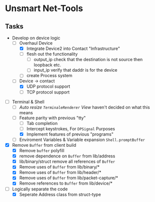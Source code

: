 # Unsmart Net-Tools

## Tasks

- Develop on device logic
  - [ ] Overhaul Device
    - [x] Integrate Device2 into Contact "Infrastructure"
    - [ ] flesh out the functionality
      - [ ] output_ip check that the destination is not source then loopback etc.
      - [ ] input_ip verify that daddr is for the device
    - [ ] create Process system
  - [ ] Device -> contact
    - [x] UDP protocol support
    - [ ] TCP protocol support
- [ ] Terminal & Shell
  - [ ] *Auto resize `TerminaleRenderer` View* haven't decided on what this means
  - [ ] Feature parity with previous "tty"
    - [ ] Tab completion
    - [ ] Intercept keystrokes, For `DPSignal` Purposes
    - [x] Implement features of previous "programs"
  - [ ] Enviroment Variables & Variable expansion `Shell.promptBuffer`
- [x] Remove `Buffer` from client build
  - [x] Remove `buffer` polyfill
  - [x] remove dependence on `Buffer` from lib/address
  - [x] lib/binary/struct remove all references of `Buffer`
  - [x] Remove uses of `Buffer` from lib/binary/*
  - [x] Remove uses of `Buffer` from lib/header/*
  - [x] Remove uses of `Buffer` from lib/packet-capture/*
  - [x] Remove references to `Buffer` from lib/device/*
- [ ] Logically separate the code
  - [x] Seperate Address class from struct-type
